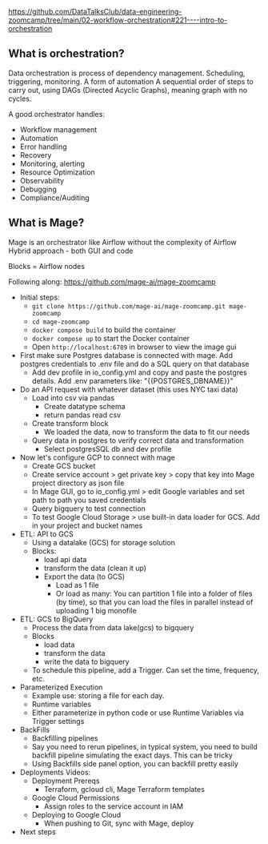 https://github.com/DataTalksClub/data-engineering-zoomcamp/tree/main/02-workflow-orchestration#221----intro-to-orchestration
## What is orchestration?
Data orchestration is process of dependency management. Scheduling, triggering, monitoring. A form of automation
A sequential order of steps to carry out, using DAGs (Directed Acyclic Graphs), meaning graph with no cycles.

A good orchestrator handles:
- Workflow management
- Automation
- Error handling
- Recovery
- Monitoring, alerting
- Resource Optimization
- Observability
- Debugging 
- Compliance/Auditing

## What is Mage?
Mage is an orchestrator like Airflow without the complexity of Airflow
Hybrid approach - both GUI and code

Blocks = Airflow nodes

Following along: https://github.com/mage-ai/mage-zoomcamp
- Initial steps:
	- `git clone https://github.com/mage-ai/mage-zoomcamp.git mage-zoomcamp`
	- `cd mage-zoomcamp`
	- `docker compose build` to build the container
	- `docker compose up` to start the Docker container
	- Open `http://localhost:6789` in browser to view the image gui
- First make sure Postgres database is connected with mage. Add postgres credentials to .env file and do a SQL query on that database
	- Add dev profile in io_config.yml and copy and paste the postgres details. Add .env parameters like: "{{POSTGRES_DBNAME}}"
- Do an API request with whatever dataset (this uses NYC taxi data)
	- Load into csv via pandas
		- Create datatype schema
		- return pandas read csv
	- Create transform block
		- We loaded the data, now to transform the data to fit our needs
	- Query data in postgres to verify correct data and transformation
		- Select postgresSQL db and dev profile 
- Now let's configure GCP to connect with mage
	- Create GCS bucket
	- Create service account > get private key > copy that key into Mage project directory as json file
	- In Mage GUI, go to io_config.yml > edit Google variables and set path to path you saved credentials
	- Query bigquery to test connection
	- To test Google Cloud Storage > use built-in data loader for GCS. Add in your project and bucket names 
- ETL: API to GCS
	- Using a datalake (GCS) for storage solution
	- Blocks:
		- load api data
		- transform the data (clean it up)
		- Export the data (to GCS)
			- Load as 1 file
			- Or load as many: You can partition 1 file into a folder of files (by time), so that you can load the files in parallel instead of uploading 1 big monofile
- ETL: GCS to BigQuery
	- Process the data from data lake(gcs) to bigquery
	- Blocks
		- load data
		- transform the data
		- write the data to bigquery
	- To schedule this pipeline, add a Trigger. Can set the time, frequency, etc.
- Parameterized Execution
	- Example use: storing a file for each day.
	- Runtime variables
	- Either parameterize in python code or use Runtime Variables via Trigger settings
- BackFills
	- Backfilling pipelines
	- Say you need to rerun pipelines, in typical system, you need to build backfill pipeline simulating the exact days. This can be tricky
	- Using Backfills side panel option, you can backfill pretty easily
- Deployments Videos:
	- Deployment Prereqs
		- Terraform, gcloud cli, Mage Terraform templates
	- Google Cloud Permissions
		- Assign roles to the service account in IAM
	- Deploying to Google Cloud
		- When pushing to Git, sync with Mage, deploy
- Next steps

		


